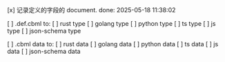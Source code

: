

[x] 记录定义的字段的 document.  done: 2025-05-18 11:38:02

[ ] .def.cbml to:
    [ ] rust type
    [ ] golang type
    [ ] python type
    [ ] ts type
    [ ] js type
    [ ] json-schema type

[ ] .cbml data to:
    [ ] rust data
    [ ] golang data
    [ ] python data
    [ ] ts data
    [ ] js data
    [ ] json-schema data
